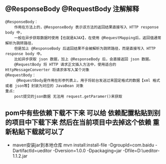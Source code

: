 ## @ResponseBody @RequestBody 注解解释
```
@ResponseBody：
    作用在方法上的，@ResponseBody 表示该方法的返回结果直接写入 HTTP response body 中，
    一般在异步获取数据时使用【也就是AJAX】，在使用 @RequestMapping后，返回值通常解析为跳转路径，
    但是加上 @ResponseBody 后返回结果不会被解析为跳转路径，而是直接写入 HTTP response body 中。 
    比如异步获取 json 数据，加上 @ResponseBody 后，会直接返回 json 数据。
    @RequestBody 将 HTTP 请求正文插入方法中，使用适合的 HttpMessageConverter 将请求体写入某个对象
@RequestBody：
     @RequestBody是作用在形参列表上，用于将前台发送过来固定格式的数据【xml 格式或者 json等】封装为对应的 JavaBean 对象
重点:
    post提交的json数据 无法用 request.getParamer()来获取
```
## pom中有些依赖下载不下来 可以给 依赖配置粘贴到别的项目中下载下来 然后在当前项目中去掉这个依赖 重新粘贴下载就可以了
- maven安装jar到本地仓库 mvn install:install-file -DgroupId=com.baidu -DartifactId=ueditor -Dversion=1.0.0 -Dpackaging=jar -Dfile=D:\ueditor-1.1.2.jar